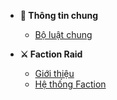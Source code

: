 - **📜 Thông tin chung**

  - [Bộ luật chung](common/rules.md)


- **⚔ Faction Raid**

  - [Giới thiệu](faction-raid/introduction.md)
  - [Hệ thống Faction](faction-raid/faction-system.md)
